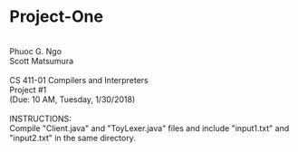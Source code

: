 # Project-One
<br>
Phuoc G. Ngo<br>
Scott Matsumura<br>
<br>
CS 411-01 Compilers and Interpreters<br>
Project #1<br>
(Due: 10 AM, Tuesday, 1/30/2018)<br>
<br>
INSTRUCTIONS:<br>
Compile "Client.java" and "ToyLexer.java" files and include "input1.txt" and "input2.txt" in the same directory.<br>
